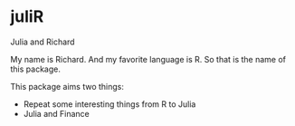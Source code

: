 # juliR
Julia and Richard

My name is Richard. And my favorite language is R. So that is the name of this package.

This package aims two things:
- Repeat some interesting things from R to Julia
- Julia and Finance
